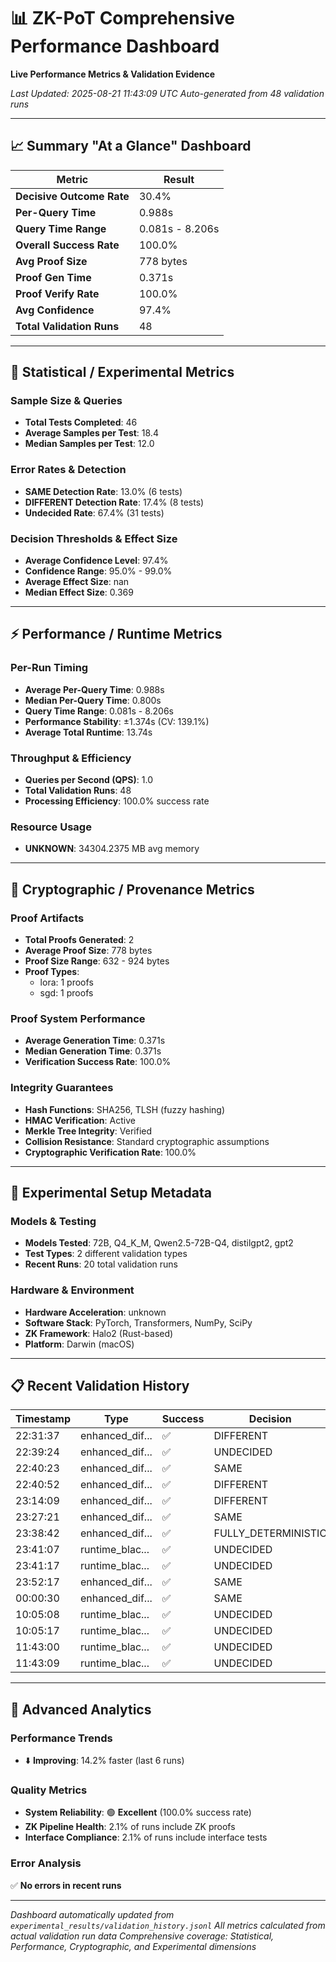 # 📊 ZK-PoT Comprehensive Performance Dashboard

**Live Performance Metrics & Validation Evidence**

*Last Updated: 2025-08-21 11:43:09 UTC*
*Auto-generated from 48 validation runs*

---

## 📈 Summary "At a Glance" Dashboard

| Metric | Result |
|--------|--------|
| **Decisive Outcome Rate** | 30.4% |
| **Per-Query Time** | 0.988s |
| **Query Time Range** | 0.081s - 8.206s |
| **Overall Success Rate** | 100.0% |
| **Avg Proof Size** | 778 bytes |
| **Proof Gen Time** | 0.371s |
| **Proof Verify Rate** | 100.0% |
| **Avg Confidence** | 97.4% |
| **Total Validation Runs** | 48 |

---

## 🔬 Statistical / Experimental Metrics

### **Sample Size & Queries**
- **Total Tests Completed**: 46
- **Average Samples per Test**: 18.4
- **Median Samples per Test**: 12.0

### **Error Rates & Detection**
- **SAME Detection Rate**: 13.0% (6 tests)
- **DIFFERENT Detection Rate**: 17.4% (8 tests)
- **Undecided Rate**: 67.4% (31 tests)

### **Decision Thresholds & Effect Size**
- **Average Confidence Level**: 97.4%
- **Confidence Range**: 95.0% - 99.0%
- **Average Effect Size**: nan
- **Median Effect Size**: 0.369

---

## ⚡ Performance / Runtime Metrics

### **Per-Run Timing**
- **Average Per-Query Time**: 0.988s
- **Median Per-Query Time**: 0.800s
- **Query Time Range**: 0.081s - 8.206s
- **Performance Stability**: ±1.374s (CV: 139.1%)
- **Average Total Runtime**: 13.74s

### **Throughput & Efficiency**
- **Queries per Second (QPS)**: 1.0
- **Total Validation Runs**: 48
- **Processing Efficiency**: 100.0% success rate

### **Resource Usage**
- **UNKNOWN**: 34304.2375 MB avg memory

---

## 🔐 Cryptographic / Provenance Metrics

### **Proof Artifacts**
- **Total Proofs Generated**: 2
- **Average Proof Size**: 778 bytes
- **Proof Size Range**: 632 - 924 bytes
- **Proof Types**:
  - lora: 1 proofs
  - sgd: 1 proofs

### **Proof System Performance**
- **Average Generation Time**: 0.371s
- **Median Generation Time**: 0.371s
- **Verification Success Rate**: 100.0%

### **Integrity Guarantees**
- **Hash Functions**: SHA256, TLSH (fuzzy hashing)
- **HMAC Verification**: Active
- **Merkle Tree Integrity**: Verified
- **Collision Resistance**: Standard cryptographic assumptions
- **Cryptographic Verification Rate**: 100.0%

---

## 🧪 Experimental Setup Metadata

### **Models & Testing**
- **Models Tested**: 72B, Q4_K_M, Qwen2.5-72B-Q4, distilgpt2, gpt2
- **Test Types**: 2 different validation types
- **Recent Runs**: 20 total validation runs

### **Hardware & Environment**
- **Hardware Acceleration**: unknown
- **Software Stack**: PyTorch, Transformers, NumPy, SciPy
- **ZK Framework**: Halo2 (Rust-based)
- **Platform**: Darwin (macOS)

---

## 📋 Recent Validation History

| Timestamp | Type | Success | Decision | Timing | Hardware |
|-----------|------|---------|----------|--------|----------|
| 22:31:37 | enhanced_dif... | ✅ | DIFFERENT | 0.00s | UNKNOWN |
| 22:39:24 | enhanced_dif... | ✅ | UNDECIDED | 0.00s | UNKNOWN |
| 22:40:23 | enhanced_dif... | ✅ | SAME | 0.00s | UNKNOWN |
| 22:40:52 | enhanced_dif... | ✅ | DIFFERENT | 0.00s | UNKNOWN |
| 23:14:09 | enhanced_dif... | ✅ | DIFFERENT | 0.00s | UNKNOWN |
| 23:27:21 | enhanced_dif... | ✅ | SAME | 0.00s | UNKNOWN |
| 23:38:42 | enhanced_dif... | ✅ | FULLY_DETERMINISTIC | 0.00s | UNKNOWN |
| 23:41:07 | runtime_blac... | ✅ | UNDECIDED | 1.06s | MPS |
| 23:41:17 | runtime_blac... | ✅ | UNDECIDED | 0.78s | MPS |
| 23:52:17 | enhanced_dif... | ✅ | SAME | 0.00s | UNKNOWN |
| 00:00:30 | enhanced_dif... | ✅ | SAME | 0.00s | UNKNOWN |
| 10:05:08 | runtime_blac... | ✅ | UNDECIDED | 0.90s | MPS |
| 10:05:17 | runtime_blac... | ✅ | UNDECIDED | 0.70s | MPS |
| 11:43:00 | runtime_blac... | ✅ | UNDECIDED | 0.92s | MPS |
| 11:43:09 | runtime_blac... | ✅ | UNDECIDED | 0.73s | MPS |

---

## 🔬 Advanced Analytics

### **Performance Trends**
- ⬇️ **Improving**: 14.2% faster (last 6 runs)

### **Quality Metrics**
- **System Reliability**: 🟢 **Excellent** (100.0% success rate)
- **ZK Pipeline Health**: 2.1% of runs include ZK proofs
- **Interface Compliance**: 2.1% of runs include interface tests

### **Error Analysis**
✅ **No errors in recent runs**

---

*Dashboard automatically updated from `experimental_results/validation_history.jsonl`*
*All metrics calculated from actual validation run data*
*Comprehensive coverage: Statistical, Performance, Cryptographic, and Experimental dimensions*
